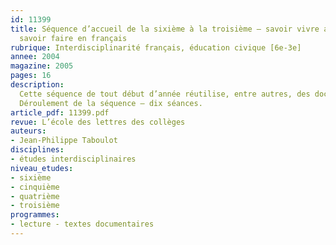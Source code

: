 ```yaml
---
id: 11399
title: Séquence d’accueil de la sixième à la troisième – savoir vivre au collège,
  savoir faire en français
rubrique: Interdisciplinarité français, éducation civique [6e-3e]
annee: 2004
magazine: 2005
pages: 16
description: 
  Cette séquence de tout début d’année réutilise, entre autres, des documents de travail sur le règlement intérieur conçus par un principal adjoint et un CPÉ afin de permettre aux élèves de mieux s’approprier les règles de fonctionnement de leur établissement. La première partie de la séquence ne relève pas spécifiquement du professeur de français et revêt une dimension transversale importante – la formation de l’élève-citoyen. L’article propose deux étapes, que son intitulé indique déjà. De par ses contenus et objectifs, cette séquence peut tout à fait être assurée par le professeur principal de la classe, quelle qu’en soit la discipline. Il a néanmoins semblé  intéressant de la proposer dans une revue de didactique des lettres car, tout en dépassant les cadres strictement disciplinaires, elle peut déjà permettre des articulations avec des compétences qui sont bel et bien à travailler en classe de français (écriture, oral, vigilance portée à la syntaxe et l’orthographe, et surtout lecture), ainsi qu’avec certaines notifications générales présentes dans les programmes (formation du citoyen par exemple). Cette séquence, approfondie, peut également être menée jusqu’en troisième. Pour la seconde partie, prenant appui sur le manuel en usage dans la classe, on se limite à quelques suggestions que chacun adaptera.
  Déroulement de la séquence – dix séances.
article_pdf: 11399.pdf
revue: L’école des lettres des collèges
auteurs:
- Jean-Philippe Taboulot
disciplines:
- études interdisciplinaires
niveau_etudes:
- sixième
- cinquième
- quatrième
- troisième
programmes:
- lecture - textes documentaires
---
```

